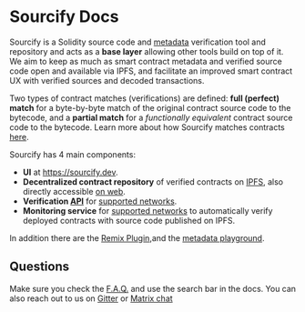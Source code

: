 ---
---

# Sourcify Docs

Sourcify is a Solidity source code and [metadata](/docs/metadata) verification tool and repository and acts as a **base layer** allowing other tools build on top of it. We aim to keep as much as smart contract metadata and verified source code open and available via IPFS, and facilitate an improved smart contract UX with verified sources and decoded transactions.

Two types of contract matches (verifications) are defined: **full (perfect) match** for a byte-by-byte match of the original contract source code to the bytecode, and a **partial match** for a _functionally equivalent_ contract source code to the bytecode. Learn more about how Sourcify matches contracts [here](/docs/full-vs-partial-match).

Sourcify has 4 main components:

- **UI** at https://sourcify.dev.
- **Decentralized contract repository** of verified contracts on [IPFS](/docs/repository#ipfs), also directly accessible [on web](http://localhost:3000/docs/repository#web).
- **Verification [API](/docs/api)** for [supported networks](/docs/networks).
- **Monitoring service** for [supported networks](/docs/networks) to automatically verify deployed contracts with source code published on IPFS.

In addition there are the [Remix Plugin](/docs/packages/remix_plugin),and the [metadata playground](https://playground.sourcify.dev).

## Questions

Make sure you check the [F.A.Q.](/docs/faq) and use the search bar in the docs. You can also reach out to us on [Gitter](https://gitter.im/ethereum/source-verify) or [Matrix chat](https://matrix.to/#/#ethereum_source-verify:gitter.im)
